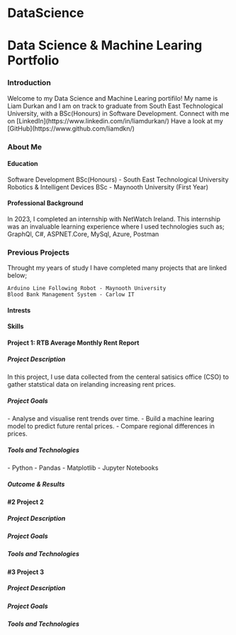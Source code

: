 # DataScience
<h1>Data Science & Machine Learing Portfolio</h1>

<h3>Introduction</h3>
Welcome to my Data Science and Machine Learing portifilo! 
My name is Liam Durkan and I am on track to graduate from South East Technological University, with a BSc(Honours) in Software Development. 
Connect with me on [LinkedIn](https://www.linkedin.com/in/liamdurkan/)
Have a look at my [GitHub](https://www.github.com/liamdkn/)


<h3>About Me</h3>

<h4>Education</h4>
    Software Development BSc(Honours) - South East Technological University
    Robotics & Intelligent Devices BSc - Maynooth University (First Year)

<h4>Professional Background</h4>
    In 2023, I completed an internship with NetWatch Ireland.
    This internship was an invaluable learning experience where I used technologies such as; 
    GraphQl, 
    C#, 
    ASPNET.Core, 
    MySql, 
    Azure, 
    Postman

<h3>Previous Projects</h3>
    Throught my years of study I have completed many projects that are linked below;

    Arduino Line Following Robot - Maynooth University
    Blood Bank Management System - Carlow IT 

<h4>Intrests</h4>
    
<h4>Skills</h4>


<h4>Project 1: RTB Average Monthly Rent Report</h4>

<h5>Project Description</h5>
    In this project, I use data collected from the centeral satisics office (CSO) to gather statstical data on irelanding increasing rent prices. 

<h5>Project Goals</h5>
    - Analyse and visualise rent trends over time.
    - Build a machine learing model to predict future rental prices.
    - Compare regional differences in prices.

<h5>Tools and Technologies</h5>
    - Python
    - Pandas
    - Matplotlib
    - Jupyter Notebooks 

<h5>Outcome & Results</h5> 


<h4>#2 Project 2</h4>

<h5>Project Description</h5>
<h5>Project Goals</h5>
<h5>Tools and Technologies</h5>


<h4>#3 Project 3</h4>
<h5>Project Description</h5>
<h5>Project Goals</h5>
<h5>Tools and Technologies</h5>





